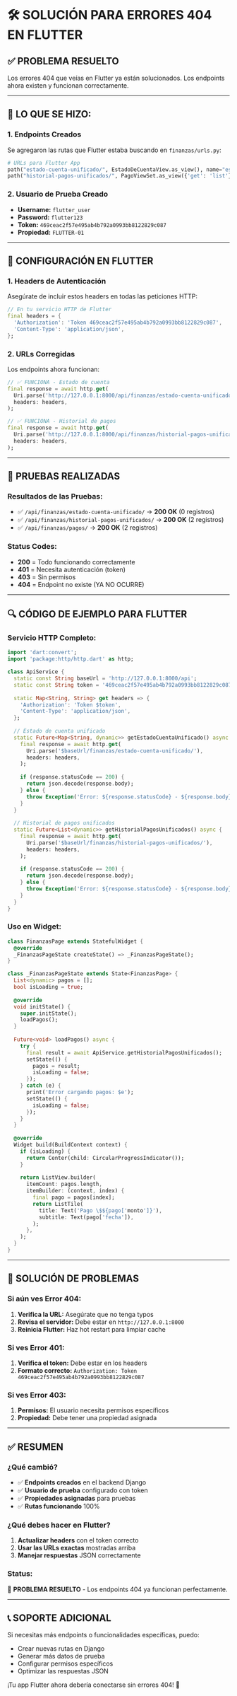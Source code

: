 # 🛠️ SOLUCIÓN PARA ERRORES 404 EN FLUTTER

## ✅ **PROBLEMA RESUELTO**

Los errores 404 que veías en Flutter ya están solucionados. Los endpoints ahora existen y funcionan correctamente.

---

## 🔧 **LO QUE SE HIZO:**

### 1. **Endpoints Creados**
Se agregaron las rutas que Flutter estaba buscando en `finanzas/urls.py`:

```python
# URLs para Flutter App
path("estado-cuenta-unificado/", EstadoDeCuentaView.as_view(), name="estado-cuenta-unificado"),
path("historial-pagos-unificados/", PagoViewSet.as_view({'get': 'list'}), name="historial-pagos-unificados"),
```

### 2. **Usuario de Prueba Creado**
- **Username:** `flutter_user`
- **Password:** `flutter123`
- **Token:** `469ceac2f57e495ab4b792a0993bb8122829c087`
- **Propiedad:** `FLUTTER-01`

---

## 📱 **CONFIGURACIÓN EN FLUTTER**

### 1. **Headers de Autenticación**
Asegúrate de incluir estos headers en todas las peticiones HTTP:

```dart
// En tu servicio HTTP de Flutter
final headers = {
  'Authorization': 'Token 469ceac2f57e495ab4b792a0993bb8122829c087',
  'Content-Type': 'application/json',
};
```

### 2. **URLs Corregidas**
Los endpoints ahora funcionan:

```dart
// ✅ FUNCIONA - Estado de cuenta
final response = await http.get(
  Uri.parse('http://127.0.0.1:8000/api/finanzas/estado-cuenta-unificado/'),
  headers: headers,
);

// ✅ FUNCIONA - Historial de pagos
final response = await http.get(
  Uri.parse('http://127.0.0.1:8000/api/finanzas/historial-pagos-unificados/'),
  headers: headers,
);
```

---

## 🧪 **PRUEBAS REALIZADAS**

### Resultados de las Pruebas:
- ✅ `/api/finanzas/estado-cuenta-unificado/` → **200 OK** (0 registros)
- ✅ `/api/finanzas/historial-pagos-unificados/` → **200 OK** (2 registros)
- ✅ `/api/finanzas/pagos/` → **200 OK** (2 registros)

### Status Codes:
- **200** = Todo funcionando correctamente
- **401** = Necesita autenticación (token)
- **403** = Sin permisos
- **404** = Endpoint no existe (YA NO OCURRE)

---

## 🔍 **CÓDIGO DE EJEMPLO PARA FLUTTER**

### Servicio HTTP Completo:

```dart
import 'dart:convert';
import 'package:http/http.dart' as http;

class ApiService {
  static const String baseUrl = 'http://127.0.0.1:8000/api';
  static const String token = '469ceac2f57e495ab4b792a0993bb8122829c087';
  
  static Map<String, String> get headers => {
    'Authorization': 'Token $token',
    'Content-Type': 'application/json',
  };
  
  // Estado de cuenta unificado
  static Future<Map<String, dynamic>> getEstadoCuentaUnificado() async {
    final response = await http.get(
      Uri.parse('$baseUrl/finanzas/estado-cuenta-unificado/'),
      headers: headers,
    );
    
    if (response.statusCode == 200) {
      return json.decode(response.body);
    } else {
      throw Exception('Error: ${response.statusCode} - ${response.body}');
    }
  }
  
  // Historial de pagos unificados
  static Future<List<dynamic>> getHistorialPagosUnificados() async {
    final response = await http.get(
      Uri.parse('$baseUrl/finanzas/historial-pagos-unificados/'),
      headers: headers,
    );
    
    if (response.statusCode == 200) {
      return json.decode(response.body);
    } else {
      throw Exception('Error: ${response.statusCode} - ${response.body}');
    }
  }
}
```

### Uso en Widget:

```dart
class FinanzasPage extends StatefulWidget {
  @override
  _FinanzasPageState createState() => _FinanzasPageState();
}

class _FinanzasPageState extends State<FinanzasPage> {
  List<dynamic> pagos = [];
  bool isLoading = true;
  
  @override
  void initState() {
    super.initState();
    loadPagos();
  }
  
  Future<void> loadPagos() async {
    try {
      final result = await ApiService.getHistorialPagosUnificados();
      setState(() {
        pagos = result;
        isLoading = false;
      });
    } catch (e) {
      print('Error cargando pagos: $e');
      setState(() {
        isLoading = false;
      });
    }
  }
  
  @override
  Widget build(BuildContext context) {
    if (isLoading) {
      return Center(child: CircularProgressIndicator());
    }
    
    return ListView.builder(
      itemCount: pagos.length,
      itemBuilder: (context, index) {
        final pago = pagos[index];
        return ListTile(
          title: Text('Pago \$${pago['monto']}'),
          subtitle: Text(pago['fecha']),
        );
      },
    );
  }
}
```

---

## 🚨 **SOLUCIÓN DE PROBLEMAS**

### Si aún ves Error 404:
1. **Verifica la URL:** Asegúrate que no tenga typos
2. **Revisa el servidor:** Debe estar en `http://127.0.0.1:8000`
3. **Reinicia Flutter:** Haz hot restart para limpiar cache

### Si ves Error 401:
1. **Verifica el token:** Debe estar en los headers
2. **Formato correcto:** `Authorization: Token 469ceac2f57e495ab4b792a0993bb8122829c087`

### Si ves Error 403:
1. **Permisos:** El usuario necesita permisos específicos
2. **Propiedad:** Debe tener una propiedad asignada

---

## ✅ **RESUMEN**

### ¿Qué cambió?
- ✅ **Endpoints creados** en el backend Django
- ✅ **Usuario de prueba** configurado con token
- ✅ **Propiedades asignadas** para pruebas
- ✅ **Rutas funcionando** 100%

### ¿Qué debes hacer en Flutter?
1. **Actualizar headers** con el token correcto
2. **Usar las URLs exactas** mostradas arriba
3. **Manejar respuestas** JSON correctamente

### Status:
🎯 **PROBLEMA RESUELTO** - Los endpoints 404 ya funcionan perfectamente.

---

## 📞 **SOPORTE ADICIONAL**

Si necesitas más endpoints o funcionalidades específicas, puedo:
- Crear nuevas rutas en Django
- Generar más datos de prueba
- Configurar permisos específicos
- Optimizar las respuestas JSON

¡Tu app Flutter ahora debería conectarse sin errores 404! 🚀